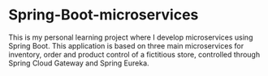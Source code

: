 # Spring-Boot-microservices
This is my personal learning project where I develop microservices using Spring Boot. This application is based on three main microservices for inventory, order and product control of a fictitious store, controlled through Spring Cloud Gateway and Spring Eureka.
